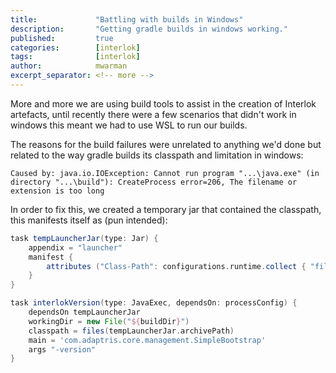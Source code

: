 ```yaml
---
title:             "Battling with builds in Windows"
description:       "Getting gradle builds in windows working."
published:         true
categories:        [interlok]
tags:              [interlok]
author:            mwarman
excerpt_separator: <!-- more -->
---
```


More and more we are using build tools to assist in the creation of Interlok artefacts, until recently there were a few scenarios that didn't work in windows this meant we had to use WSL to run our builds.

<!-- more -->

The reasons for the build failures were unrelated to anything we'd done but related to the way gradle builds its classpath and limitation in windows:

```
Caused by: java.io.IOException: Cannot run program "...\java.exe" (in directory "...\build"): CreateProcess error=206, The filename or extension is too long
```

In order to fix this, we created a temporary jar that contained the classpath, this manifests itself as (pun intended):

```gradle
task tempLauncherJar(type: Jar) {
    appendix = "launcher"
    manifest {
        attributes ("Class-Path": configurations.runtime.collect { "file:///" + it.getCanonicalPath() }.join(' '))
    }
}

task interlokVersion(type: JavaExec, dependsOn: processConfig) {
    dependsOn tempLauncherJar
    workingDir = new File("${buildDir}")
    classpath = files(tempLauncherJar.archivePath)
    main = 'com.adaptris.core.management.SimpleBootstrap'
    args "-version"
}
```


